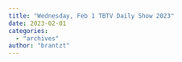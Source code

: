 ```yaml
---
title: "Wednesday, Feb 1 TBTV Daily Show 2023"
date: 2023-02-01
categories: 
  - "archives"
author: "brantzt"
---
```



